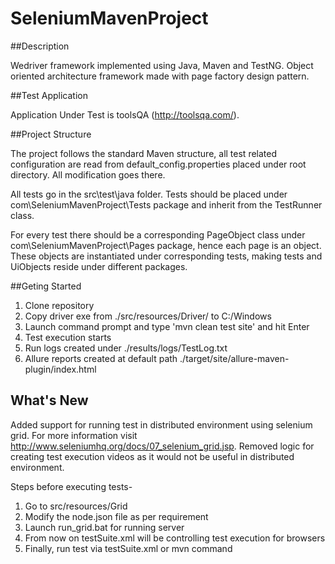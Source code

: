 # SeleniumMavenProject

##Description

Wedriver framework implemented using Java, Maven and TestNG. Object oriented architecture framework made with page factory design pattern.

##Test Application

Application Under Test is toolsQA (http://toolsqa.com/).

##Project Structure

The project follows the standard Maven structure, all test related configuration are read from default_config.properties placed under root directory. All modification goes there.

All tests go in the src\test\java folder. Tests should be placed under com\SeleniumMavenProject\Tests package and inherit from the TestRunner class.

For every test there should be a corresponding PageObject class under com\SeleniumMavenProject\Pages package, hence each page is an object. These objects are instantiated under corresponding tests, making tests and UiObjects reside under different packages.

##Geting Started

1. Clone repository
2. Copy driver exe from ./src/resources/Driver/ to C:/Windows
3. Launch command prompt and type 'mvn clean test site' and hit Enter
4. Test execution starts
5. Run logs created under ./results/logs/TestLog.txt
6. Allure reports created at default path ./target/site/allure-maven-plugin/index.html

## What's New

Added support for running test in distributed environment using selenium grid. For more information visit http://www.seleniumhq.org/docs/07_selenium_grid.jsp. Removed logic for creating test execution videos as it would not be useful in distributed environment.

Steps before executing tests-

1. Go to src/resources/Grid
2. Modify the node.json file as per requirement
3. Launch run_grid.bat for running server
4. From now on testSuite.xml will be controlling test execution for browsers
5. Finally, run test via testSuite.xml or mvn command
